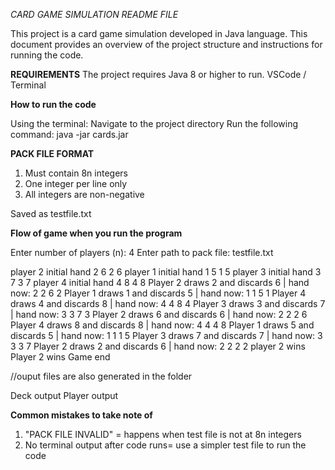 *CARD GAME SIMULATION README FILE*

This project is a card game simulation developed in Java language.
This document provides an overview of the project structure and instructions for running the code.


**REQUIREMENTS**
The project requires Java 8 or higher to run.
VSCode / Terminal

**How to run the code**

Using the terminal:
Navigate to the project directory
Run the following command:
java -jar cards.jar

      

**PACK FILE FORMAT**
1. Must contain 8n integers
2. One integer per line only
3. All integers are non-negative

Saved as testfile.txt

**Flow of game when you run the program**

Enter number of players (n): 4
Enter path to pack file: testfile.txt

player 2 initial hand 2 6 2 6
player 1 initial hand 1 5 1 5
player 3 initial hand 3 7 3 7
player 4 initial hand 4 8 4 8
Player 2 draws 2 and discards 6 | hand now: 2 2 6 2
Player 1 draws 1 and discards 5 | hand now: 1 1 5 1
Player 4 draws 4 and discards 8 | hand now: 4 4 8 4
Player 3 draws 3 and discards 7 | hand now: 3 3 7 3
Player 2 draws 6 and discards 6 | hand now: 2 2 2 6
Player 4 draws 8 and discards 8 | hand now: 4 4 4 8
Player 1 draws 5 and discards 5 | hand now: 1 1 1 5
Player 3 draws 7 and discards 7 | hand now: 3 3 3 7
Player 2 draws 2 and discards 6 | hand now: 2 2 2 2
player 2 wins
Player 2 wins
Game end


//ouput files are also generated in the folder

Deck output 
Player output


**Common mistakes to take note of**
1. "PACK FILE INVALID" = happens when test file is not at 8n integers
2. No terminal output after code runs= use a simpler test file to run the code
